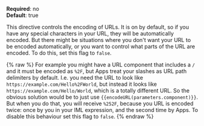 **Required**: no  
**Default**: true

This directive controls the encoding of URLs. 
It is on by default, so if you have any special characters in your URL, they
will be automatically encoded. But there might be situations where you don't 
want your URL to be encoded automatically, or you want to control what parts
of the URL are encoded. To do this, set this flag to `false`. 

{% raw %}
For example you might have a URL component that includes a `/` and it must be 
encoded as `%2F`, but Apps treat your slashes as URL path delimiters by default.
I.e. you need the URL to look like `https://example.com/Hello%2FWorld`, but 
instead it looks like `https://example.com/Hello/World`, which is a totally different
URL. 
So the obvious solution would be to just use `{{encodeURL(parameters.component)}}`. 
But when you do that, you will receive `%252F`, because you URL is encoded twice: 
once by you in your IML expression, and the second time by Apps. To disable this 
behaviour set this flag to `false`. 
{% endraw %}